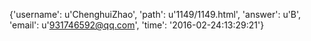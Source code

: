 {'username': u'ChenghuiZhao', 'path': u'1149/1149.html', 'answer': u'B', 'email': u'931746592@qq.com', 'time': '2016-02-24:13:29:21'}